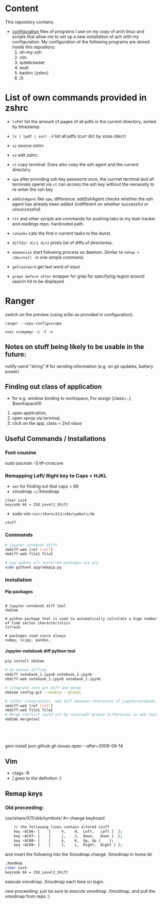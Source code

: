 
# Content

This repository contains 
  - [configuration](configs) files of programs I use on my copy of arch linux and scripts that allow me to set up a new installation of ach with my configuration. My configuration of the following programs are stored inside this repository:
    1. oh-my-zsh
    2. vim
    3. qutebrowser
    4. mutt
    5. bashrc (zshrc)
    6. i3


# List of own commands provided in zshrc
- `lsPdf` list the amount of pages of all pdfs in the current directory, sorted by timestemp 
- `ls | lpdf | sort -V` list all pdfs (curr dir) by sizes (decr)
- `sz` source zshrc
- `vz` edit zshrc
- `ct` copy terminal. Does also copy the ssh agent and the current directory.
- `upw` after providing ssh key password once, the currnet terminal and all
  terminals opend via `ct` can access the ssh key without the necessity to
  re-enter the ssh key.
- `addSshAgent` like `upw`, difference: addSshAgent checks whether the ssh
  agent has already been added (indifferent on whether successful or unsuccessful) 
- `ttt` and other scripts are commands for pushing taks to my task tracker and
  readings repo. hardcoded path.
- `catasks` cats the first n current tasks to the dunst. 
- `diffdir dir1 dir2` prints list of diffs of directories.
- `daemonize` start following process as daemon. Similar to `nohup > /dev/null
  ` in one simple command.


- `getlastword` get last word of input
- `grepx before after` wrapper for grep for specifying region around search hit
  to be displayed

#  Ranger
switch on the preview (using w3m as provided in configuration).
```
ranger --copy-config=scope
```


`exec xcompmgr -c -f -n`
## Notes on stuff being likely to be usable in the future:

notify-send "string" # for sending information (e.g. on git updates, battery power)

## Finding out class of application
- for e.g.  window binding to workspace, For assign [class=..] $workspace10

1.  open application, 
2. open xprop via terminal, 
3. click on the app, class = 2nd vlaue



## Useful Commands / Installations

### Font cousine
sudo pacman -S ttf-croscore


### Remapping Left/ Right key to Caps + HJKL
- `xev` for finding out that caps = 66
- xmodmap ~/.Xmodmap
```
clear Lock
keycode 66 = ISO_Level3_Shift
```
- sudo vim `/usr/share/X11/xkb/symbols/de`
```
stuff
```


### Commands
```bash
# jupyter-notebook diffs
nbdiff-web [ref [ref]]
nbdiff-web file1 file2

# pip update all installed packages via pip
sudo pythonX upgradepip.py


```


### Installation

#### Pip packages
```

# Jupyter-notebook diff tool
nbdime

# python package that is used to automatically calculate a huge number of time series characteristics
tsfresh

# packages used since always
numpy, scipy, pandas, 
```


#### Jupyter-notebook diff python tool

```bash
pip install nbdime

# do manual diffing
nbdiff notebook_1.ipynb notebook_2.ipynb
nbdiff-web notebook_1.ipynb notebook_2.ipynb

# integrate into git diff and merge
nbdime config-git --enable --global

# (after integration): web diff between references of jupyternotebook.
nbdiff-web [ref [ref]]
nbdiff-web file1 file2
# Merge conflict could not be resolved? Browse differences in web tool
nbdime mergetool





```

## 
gem install json github
gh issues open --after=2009-09-14





## Vim
- ctags -R
- <Ctrl> ] goes to the definition :)


## Remap keys

### Old proceeding:
/usr/share/X11/xkb/symbols/ #< change keyboard
```bash
    // the following lines contain altered stuff
    key <AC06> {	[	  h,	H,	Left,	Left ]	};
    key <AC07> {	[	  j,	J,	Down,	Down ]	};
    key <AC08> {	[	  k,	K,	Up,	Up ]	};
    key <AC09> {	[	  l,	L,	Right,	Right ]	};
```
and insert the following into the Xmodmap
change .Xmodmap in home dir
```bash
.Xmodmap
clear Lock
keycode 66 = ISO_Level3_Shift
```

execute xmodmap .Xmodmap each time on login.


new proceeding:
just be sure to execute xmodmap .Xmodmap, and pull the xmodmap from repo :)
